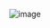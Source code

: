 ![image](https://github.com/pranaysidhwaaa/pranaysepm/assets/157467353/a9249cd4-147e-4070-872c-8072e815bf38)
